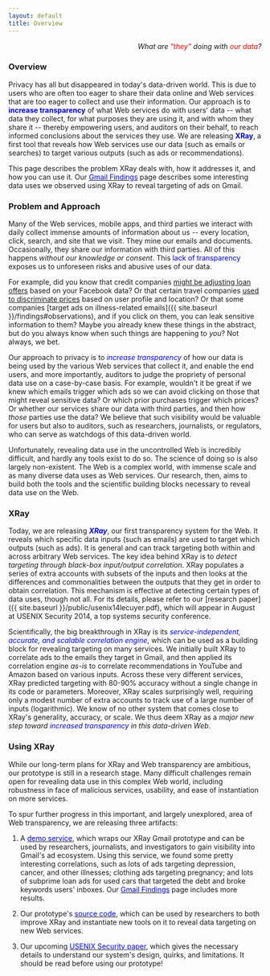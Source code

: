 ```yaml
---
layout: default
title: Overview
---
```


<p class="message" align="right">
  <i>What are <font color="red">"they"</font> doing with
     <font color="red">our data</font>?</i>
</p>

### Overview

Privacy has all but disappeared in today's data-driven world.
This is due to users who are often too eager to share their data online
and Web services that are too eager to collect and use their information.
Our approach is to <font color="blue"><b>increase transparency</b></font>
of what Web services do with users' data -- what data they collect, for what
purposes they are using it, and with whom they share it -- thereby empowering
users, and auditors on their behalf, to reach informed conclusions about
the services they use.  We are releasing <font color="blue"><b>XRay</b></font>,
a first tool that reveals how Web services use our data (such as emails or
searches) to target various outputs (such as ads or recommendations).

This page describes the problem XRay deals with, how it addresses it,
and how you can use it.  Our <a href="{{ site.baseurl }}/findings/">
<font color="blue">Gmail Findings</font></a> page describes some interesting
data uses we observed using XRay to reveal targeting of ads on Gmail.


### Problem and Approach

Many of the Web services, mobile apps, and third parties we interact with
daily collect immense amounts of information about us -- every location,
click, search, and site that we visit. They mine our emails and documents.
Occasionally, they share our information with third parties.  All of this
happens *without our knowledge or consent*. This <font color="blue">lack of
transparency</font> exposes us to unforeseen risks and abusive uses of our
data.

For example, did you know that credit companies [might be adjusting loan
offers](http://money.cnn.com/2013/08/26/technology/social/facebook-credit-score/)
based on your Facebook data?   Or that certain travel companies [used to
discriminate prices](http://online.wsj.com/news/articles/SB10001424052702304458604577488822667325882)
based on user profile and location?  Or that some companies [target ads on
illness-related emails]({{ site.baseurl }}/findings#observations), and if you click on them,
you can leak sensitive information to them?  Maybe you already knew these
things in the abstract, but do you always know when such things are happening
to *you*?  Not always, we bet.

<!-- A common approach to increasing privacy is to *prevent services' use of our data*.
If you talk to a security expert, s/he might tell you to install an ad blocker,
never click on recommendations, and encrypt your emails.  But these defenses all
come with downsides.  Many of us love our recommendations for new music and
movies to watch; if we encrypt our emails we cannot search for them; and the
services we all use for free are funded, for better or worse, through this data. -->

Our approach to privacy is to <font color="blue">*increase transparency*</font>
of how our data is being used by the various Web services that collect it, and
enable the end users, and more importantly, auditors to judge the propriety of
personal data use on a case-by-case basis.  For example, wouldn't it be great
if we knew which emails trigger which ads so we can avoid clicking on those
that might reveal sensitive data? Or which prior purchases trigger which prices?
Or whether our services share our data with third parties, and then how *those*
parties use the data?  We believe that such visibility would be valuable for
users but also to auditors, such as researchers, journalists, or regulators,
who can serve as watchdogs of this data-driven world.

Unfortunately, revealing data use in the uncontrolled Web is incredibly difficult,
and hardly any tools exist to do so.   The science of doing so is also largely
non-existent.  The Web is a complex world, with immense scale and as many diverse
data uses as Web services.  Our research, then, aims to build both the tools and
the scientific building blocks necessary to reveal data use on the Web.



### XRay

Today, we are releasing <font color="blue"><b><i>XRay</i></b></font>, our first
transparency system for the Web.  It reveals which specific data inputs (such as
emails) are used to target which outputs (such as ads).  It is general and can
track targeting both within and across arbitrary Web services.  The key idea
behind XRay is to *detect targeting through black-box input/output correlation*.
XRay populates a series of extra accounts with subsets of the inputs and then
looks at the differences and commonalities between the outputs that they get
in order to obtain correlation.  This mechanism is effective at detecting
certain types of data uses, though not all.  For its details, please refer
to our [research paper]({{ site.baseurl }}/public/usenix14lecuyer.pdf), which
will appear in August at USENIX Security 2014, a top systems security conference.

Scientifically, the big breakthrough in XRay is its <font color="blue">*service-independent,
accurate, and scalable correlation engine*</font>, which can be used as a
building block for revealing targeting on many services.  We initially built
XRay to correlate ads to the emails they target in Gmail, and then applied its
correlation engine *as-is* to correlate recommendations in YouTube and Amazon
based on various inputs.  Across these very different services, XRay predicted
targeting with 80-90% accuracy without a single change in its code or parameters.
Moreover, XRay scales surprisingly well, requiring only a modest number of extra
accounts to track use of a large number of inputs (logarithmic). We know of no
other system that comes close to XRay's generality, accuracy, or scale.  We thus
deem XRay as a *major new step toward <font color="blue">increased
transparency</font> in this data-driven Web*.


### Using XRay

While our long-term plans for XRay and Web transparency are ambitious, our
prototype is still in a research stage.  Many difficult challenges remain open
for revealing data use in this complex Web world, including robustness in face
of malicious services, usability, and ease of instantiation on more services.

To spur further progress in this important, and largely unexplored, area of Web
transparency, we are releasing three artifacts:

1. A <a href="{{ site.baseurl }}/gmail-demo/"><font color="blue">demo service</font></a>,
which wraps our XRay Gmail prototype and can be used by researchers, journalists, and
investigators to gain visibility into Gmail's ad ecosystem.  Using this service, we
found some pretty interesting correlations, such as lots of ads targeting
depression, cancer, and other illnesses; clothing ads targeting pregnancy; and lots
of subprime loan ads for used cars that targeted the debt and broke keywords users'
inboxes. Our <a href="{{ site.baseurl }}/findings/"><font color="blue">Gmail Findings</font></a>
page includes more results.

2. Our prototype's <a href="https://github.com/MatLecu/xray/"><font color="blue">source
code</font></a>, which can be used by researchers to both improve XRay and
instantiate new tools on it to reveal data targeting on new Web services.

3. Our upcoming <a href="{{ site.baseurl }}/public/usenix14lecuyer.pdf">
<font color="blue">USENIX Security paper</font></a>, which gives the necessary
details to understand our system's design, quirks, and limitations.  It should be
read before using our prototype!

